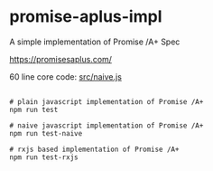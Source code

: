 # promise-aplus-impl

A simple implementation of Promise /A+ Spec

https://promisesaplus.com/

60 line core code: [src/naive.js](src/naive.js)

##

```shell
# plain javascript implementation of Promise /A+
npm run test

# naive javascript implementation of Promise /A+
npm run test-naive

# rxjs based implementation of Promise /A+
npm run test-rxjs
```
